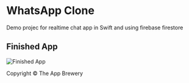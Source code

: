 # WhatsApp Clone
Demo projec for realtime chat app in Swift and using firebase firestore

## Finished App
![Finished App](https://github.com/londonappbrewery/Images/blob/master/Flash%20Chat.gif)



Copyright © The App Brewery
